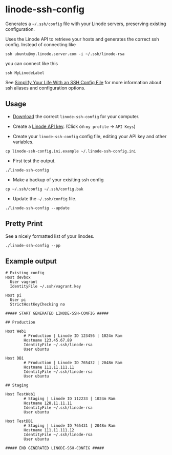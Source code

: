 linode-ssh-config
=================

Generates a `~/.ssh/config` file with your Linode servers, preserving existing configuration.

Uses the Linode API to retrieve your hosts and generates the correct ssh config.
Instead of connecting like

    ssh ubuntu@my.linode.server.com -i ~/.ssh/linode-rsa
	
you can connect like this

    ssh MyLinodeLabel
	
See [Simplify Your Life With an SSH Config File](http://nerderati.com/2011/03/simplify-your-life-with-an-ssh-config-file/) for more information about ssh aliases and configuration options.

## Usage

 * [Download](https://github.com/awilliams/linode-ssh-config/releases) the correct `linode-ssh-config` for your computer.

 * Create a [Linode API key](https://manager.linode.com/profile/api_key_create). (Click on `my profile` -> `API Keys`)
 
 * Create your `linode-ssh-config` config file, editing your API key and other variables.

  `cp linode-ssh-config.ini.example ~/.linode-ssh-config.ini`

 * First test the output.

  `./linode-ssh-config`

 * Make a backup of your exisiting ssh config
  
  `cp ~/.ssh/config ~/.ssh/config.bak`

 * Update the `~/.ssh/config` file.

  `./linode-ssh-config --update`

## Pretty Print

See a nicely formatted list of your linodes.

    ./linode-ssh-config --pp

## Example output
```
# Existing config
Host devbox
  User vagrant
  IdentityFile ~/.ssh/vagrant.key

Host pi
  User pi
  StrictHostKeyChecking no

##### START GENERATED LINODE-SSH-CONFIG #####

## Production

Host Web1
        # Production | Linode ID 123456 | 1024m Ram
        Hostname 123.45.67.89
        IdentityFile ~/.ssh/linode-rsa
        User ubuntu

Host DB1
        # Production | Linode ID 765432 | 2048m Ram
        Hostname 111.11.111.11
        IdentityFile ~/.ssh/linode-rsa
        User ubuntu

## Staging

Host TestWeb1
        # Staging | Linode ID 112233 | 1024m Ram
        Hostname 128.11.11.11
        IdentityFile ~/.ssh/linode-rsa
        User ubuntu

Host TestDB1
        # Staging | Linode ID 765431 | 2048m Ram
        Hostname 111.11.111.12
        IdentityFile ~/.ssh/linode-rsa
        User ubuntu

##### END GENERATED LINODE-SSH-CONFIG #####
```
